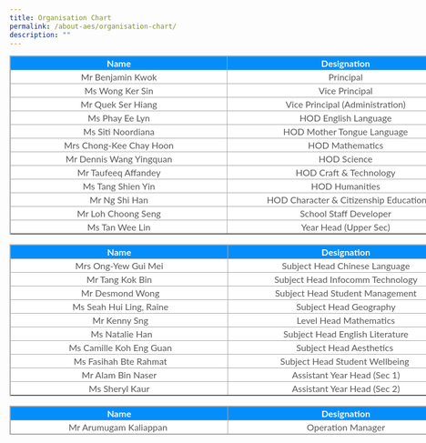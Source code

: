 ```yaml
---
title: Organisation Chart
permalink: /about-aes/organisation-chart/
description: ""
---
```

<table style="margin: 0px; outline: 0px; padding: 0px; border-collapse: collapse; border: 1px solid rgb(170, 170, 170); color: rgb(88, 89, 91); font-family: Lato, sans-serif; font-size: 16px; font-style: normal; font-variant-ligatures: normal; font-variant-caps: normal; font-weight: 400; letter-spacing: normal; orphans: 2; text-align: left; text-transform: none; white-space: normal; widows: 2; word-spacing: 0px; -webkit-text-stroke-width: 0px; background-color: rgb(255, 255, 255); text-decoration-thickness: initial; text-decoration-style: initial; text-decoration-color: initial; width: 800px;" class="iveo_table ives_tab_simple3" cellpadding="0" cellspacing="0" border="1"><tbody style="margin: 0px; outline: 0px; padding: 0px;"><tr style="margin: 0px; outline: 0px; padding: 0px; background-color: rgb(5, 142, 249); color: white;"><td style="margin: 0px; outline: 0px; padding: 2px; text-align: center; border: 1px solid rgb(170, 170, 170); width: 400px;"><b style="margin: 0px; outline: 0px; padding: 0px;">Name</b></td><td style="margin: 0px; outline: 0px; padding: 2px; text-align: center; border: 1px solid rgb(170, 170, 170); width: 434px;"><b style="margin: 0px; outline: 0px; padding: 0px;">Designation</b></td></tr><tr style="margin: 0px; outline: 0px; padding: 0px;"><td style="margin: 0px; outline: 0px; padding: 2px; text-align: center; border: 1px solid rgb(170, 170, 170);">Mr Benjamin Kwok</td><td style="margin: 0px; outline: 0px; padding: 2px; text-align: center; border: 1px solid rgb(170, 170, 170);">Principal</td></tr><tr style="margin: 0px; outline: 0px; padding: 0px;"><td style="margin: 0px; outline: 0px; padding: 2px; text-align: center; border: 1px solid rgb(170, 170, 170);">Ms Wong Ker Sin</td><td style="margin: 0px; outline: 0px; padding: 2px; text-align: center; border: 1px solid rgb(170, 170, 170);">Vice Principal</td></tr><tr style="margin: 0px; outline: 0px; padding: 0px;"><td style="margin: 0px; outline: 0px; padding: 2px; text-align: center; border: 1px solid rgb(170, 170, 170);">Mr Quek Ser Hiang</td><td style="margin: 0px; outline: 0px; padding: 2px; text-align: center; border: 1px solid rgb(170, 170, 170);">Vice Principal (Administration)</td></tr><tr style="margin: 0px; outline: 0px; padding: 0px;"><td style="margin: 0px; outline: 0px; padding: 2px; text-align: center; border: 1px solid rgb(170, 170, 170);">Ms Phay Ee Lyn</td><td style="margin: 0px; outline: 0px; padding: 2px; text-align: center; border: 1px solid rgb(170, 170, 170);">HOD English Language</td></tr><tr style="margin: 0px; outline: 0px; padding: 0px;"><td style="margin: 0px; outline: 0px; padding: 2px; text-align: center; border: 1px solid rgb(170, 170, 170);">Ms Siti Noordiana</td><td style="margin: 0px; outline: 0px; padding: 2px; text-align: center; border: 1px solid rgb(170, 170, 170);">HOD Mother Tongue Language</td></tr><tr style="margin: 0px; outline: 0px; padding: 0px;"><td style="margin: 0px; outline: 0px; padding: 2px; text-align: center; border: 1px solid rgb(170, 170, 170);">Mrs Chong-Kee Chay Hoon</td><td style="margin: 0px; outline: 0px; padding: 2px; text-align: center; border: 1px solid rgb(170, 170, 170);">HOD Mathematics</td></tr><tr style="margin: 0px; outline: 0px; padding: 0px;"><td style="margin: 0px; outline: 0px; padding: 2px; text-align: center; border: 1px solid rgb(170, 170, 170);">Mr Dennis Wang Yingquan</td><td style="margin: 0px; outline: 0px; padding: 2px; text-align: center; border: 1px solid rgb(170, 170, 170);">HOD Science</td></tr><tr style="margin: 0px; outline: 0px; padding: 0px;"><td style="margin: 0px; outline: 0px; padding: 2px; text-align: center; border: 1px solid rgb(170, 170, 170);">Mr Taufeeq Affandey</td><td style="margin: 0px; outline: 0px; padding: 2px; text-align: center; border: 1px solid rgb(170, 170, 170);">HOD Craft &amp; Technology</td></tr><tr style="margin: 0px; outline: 0px; padding: 0px;"><td style="margin: 0px; outline: 0px; padding: 2px; text-align: center; border: 1px solid rgb(170, 170, 170); style=">Ms Tang Shien Yin</td><td style="margin: 0px; outline: 0px; padding: 2px; text-align: center; border: 1px solid rgb(170, 170, 170);">HOD Humanities</td></tr><tr style="margin: 0px; outline: 0px; padding: 0px;"><td style="margin: 0px; outline: 0px; padding: 2px; text-align: center; border: 1px solid rgb(170, 170, 170);">Mr Ng Shi Han</td><td style="margin: 0px; outline: 0px; padding: 2px; text-align: center; border: 1px solid rgb(170, 170, 170);">&nbsp;HOD Character &amp; Citizenship Education</td></tr><tr style="margin: 0px; outline: 0px; padding: 0px;"><td style="margin: 0px; outline: 0px; padding: 2px; text-align: center; border: 1px solid rgb(170, 170, 170);">Mr Loh Choong Seng</td><td style="margin: 0px; outline: 0px; padding: 2px; text-align: center; border: 1px solid rgb(170, 170, 170);">School Staff Developer</td></tr><tr style="margin: 0px; outline: 0px; padding: 0px;"><td style="margin: 0px; outline: 0px; padding: 2px; text-align: center; border: 1px solid rgb(170, 170, 170);">Ms Tan Wee Lin</td><td style="margin: 0px; outline: 0px; padding: 2px; text-align: center; border: 1px solid rgb(170, 170, 170);">Year Head (Upper Sec)</td></tr><tr style="margin: 0px; outline: 0px; padding: 0px;"></tr></tbody></table>

<br>

<table style="margin: 0px; outline: 0px; padding: 0px; border-collapse: collapse; border: 1px solid rgb(170, 170, 170); color: rgb(88, 89, 91); font-family: Lato, sans-serif; font-size: 16px; font-style: normal; font-variant-ligatures: normal; font-variant-caps: normal; font-weight: 400; letter-spacing: normal; orphans: 2; text-align: left; text-transform: none; white-space: normal; widows: 2; word-spacing: 0px; -webkit-text-stroke-width: 0px; background-color: rgb(255, 255, 255); text-decoration-thickness: initial; text-decoration-style: initial; text-decoration-color: initial; width: 800px;" class="iveo_table ives_tab_simple3" cellpadding="0" cellspacing="0" border="1"><tbody style="margin: 0px; outline: 0px; padding: 0px;"><tr style="margin: 0px; outline: 0px; padding: 0px; background-color: rgb(5, 142, 249); color: white;"><td style="margin: 0px; outline: 0px; padding: 2px; text-align: center; border: 1px solid rgb(170, 170, 170); width: 410px;"><b style="margin: 0px; outline: 0px; padding: 0px;">Name</b></td><td style="margin: 0px; outline: 0px; padding: 2px; text-align: center; border: 1px solid rgb(170, 170, 170); width: 443px;"><b style="margin: 0px; outline: 0px; padding: 0px;">Designation</b></td></tr><tr style="margin: 0px; outline: 0px; padding: 0px;"><td style="margin: 0px; outline: 0px; padding: 2px; text-align: center; border: 1px solid rgb(170, 170, 170);">Mrs Ong-Yew Gui Mei</td><td style="margin: 0px; outline: 0px; padding: 2px; text-align: center; border: 1px solid rgb(170, 170, 170);">Subject Head Chinese Language</td></tr><tr style="margin: 0px; outline: 0px; padding: 0px;"><td style="margin: 0px; outline: 0px; padding: 2px; text-align: center; border: 1px solid rgb(170, 170, 170);">Mr Tang Kok Bin</td><td style="margin: 0px; outline: 0px; padding: 2px; text-align: center; border: 1px solid rgb(170, 170, 170);">Subject Head Infocomm Technology</td></tr><tr style="margin: 0px; outline: 0px; padding: 0px;"><td style="margin: 0px; outline: 0px; padding: 2px; text-align: center; border: 1px solid rgb(170, 170, 170);">&nbsp;Mr Desmond Wong</td><td style="margin: 0px; outline: 0px; padding: 2px; text-align: center; border: 1px solid rgb(170, 170, 170);">Subject Head Student Management</td></tr><tr style="margin: 0px; outline: 0px; padding: 0px;"><td style="margin: 0px; outline: 0px; padding: 2px; text-align: center; border: 1px solid rgb(170, 170, 170);">&nbsp;Ms Seah Hui Ling, Raine</td><td style="margin: 0px; outline: 0px; padding: 2px; text-align: center; border: 1px solid rgb(170, 170, 170);">Subject Head Geography</td></tr><tr style="margin: 0px; outline: 0px; padding: 0px;"><td style="margin: 0px; outline: 0px; padding: 2px; text-align: center; border: 1px solid rgb(170, 170, 170);">&nbsp;Mr Kenny Sng</td><td style="margin: 0px; outline: 0px; padding: 2px; text-align: center; border: 1px solid rgb(170, 170, 170);">Level Head Mathematics</td></tr><tr style="margin: 0px; outline: 0px; padding: 0px;"><td style="margin: 0px; outline: 0px; padding: 2px; text-align: center; border: 1px solid rgb(170, 170, 170);">&nbsp;&nbsp;Ms Natalie Han</td><td style="margin: 0px; outline: 0px; padding: 2px; text-align: center; border: 1px solid rgb(170, 170, 170);">Subject Head English Literature</td></tr><tr style="margin: 0px; outline: 0px; padding: 0px;"><td style="margin: 0px; outline: 0px; padding: 2px; text-align: center; border: 1px solid rgb(170, 170, 170);">&nbsp;Ms Camille Koh Eng Guan</td><td style="margin: 0px; outline: 0px; padding: 2px; text-align: center; border: 1px solid rgb(170, 170, 170);">Subject Head Aesthetics&nbsp;</td></tr><tr style="margin: 0px; outline: 0px; padding: 0px;"><td style="margin: 0px; outline: 0px; padding: 2px; text-align: center; border: 1px solid rgb(170, 170, 170);">&nbsp;Ms Fasihah Bte Rahmat</td><td style="margin: 0px; outline: 0px; padding: 2px; text-align: center; border: 1px solid rgb(170, 170, 170);">Subject Head Student Wellbeing&nbsp;</td></tr><tr><td style="margin: 0px; outline: 0px; padding: 2px; text-align: center; border: 1px solid rgb(170, 170, 170);">Mr Alam Bin Naser</td><td style="margin: 0px; outline: 0px; padding: 2px; text-align: center; border: 1px solid rgb(170, 170, 170);">Assistant Year Head (Sec 1)</td></tr><tr><td style="margin: 0px; outline: 0px; padding: 2px; text-align: center; border: 1px solid rgb(170, 170, 170);">Ms Sheryl Kaur</td><td style="margin: 0px; outline: 0px; padding: 2px; text-align: center; border: 1px solid rgb(170, 170, 170);">Assistant Year Head (Sec 2)</td></tr><tr style="margin: 0px; outline: 0px; padding: 0px;"></tr></tbody></table>

<br>

<table style="margin: 0px; outline: 0px; padding: 0px; border-collapse: collapse; border: 1px solid rgb(170, 170, 170); color: rgb(88, 89, 91); font-family: Lato, sans-serif; font-size: 16px; font-style: normal; font-variant-ligatures: normal; font-variant-caps: normal; font-weight: 400; letter-spacing: normal; orphans: 2; text-align: left; text-transform: none; white-space: normal; widows: 2; word-spacing: 0px; -webkit-text-stroke-width: 0px; background-color: rgb(255, 255, 255); text-decoration-thickness: initial; text-decoration-style: initial; text-decoration-color: initial; width: 800px;" class="iveo_table ives_tab_simple3" cellpadding="0" cellspacing="0" border="1"><tbody style="margin: 0px; outline: 0px; padding: 0px;"><tr style="margin: 0px; outline: 0px; padding: 0px; background-color: rgb(5, 142, 249); color: white;"><td style="margin: 0px; outline: 0px; padding: 2px; text-align: center; border: 1px solid rgb(170, 170, 170); width: 420px;"><b style="margin: 0px; outline: 0px; padding: 0px;">Name</b></td><td style="margin: 0px; outline: 0px; padding: 2px; text-align: center; border: 1px solid rgb(170, 170, 170); width: 456px;"><b style="margin: 0px; outline: 0px; padding: 0px;">Designation</b></td></tr><tr style="margin: 0px; outline: 0px; padding: 0px;"><td style="margin: 0px; outline: 0px; padding: 2px; text-align: center; border: 1px solid rgb(170, 170, 170);">Mr Arumugam Kaliappan&nbsp;</td><td style="margin: 0px; outline: 0px; padding: 2px; text-align: center; border: 1px solid rgb(170, 170, 170);">&nbsp;Operation Manager&nbsp;</td></tr></tbody></table>